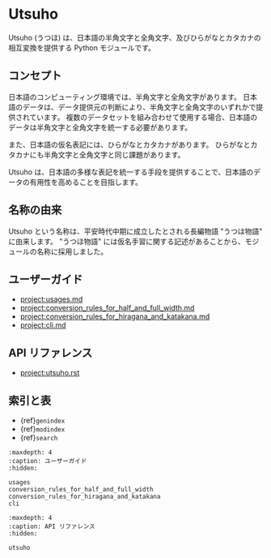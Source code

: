 # Utsuho

Utsuho (うつほ) は、日本語の半角文字と全角文字、及びひらがなとカタカナの相互変換を提供する Python モジュールです。

## コンセプト

日本語のコンピューティング環境では、半角文字と全角文字があります。
日本語のデータは、データ提供元の判断により、半角文字と全角文字のいずれかで提供されています。
複数のデータセットを組み合わせて使用する場合、日本語のデータは半角文字と全角文字を統一する必要があります。

また、日本語の仮名表記には、ひらがなとカタカナがあります。
ひらがなとカタカナにも半角文字と全角文字と同じ課題があります。

Utsuho は、日本語の多様な表記を統一する手段を提供することで、日本語のデータの有用性を高めることを目指します。

## 名称の由来

Utsuho という名称は、平安時代中期に成立したとされる長編物語 "うつほ物語" に由来します。
"うつほ物語" には仮名手習に関する記述があることから、モジュールの名称に採用しました。

## ユーザーガイド

- <project:usages.md>
- <project:conversion_rules_for_half_and_full_width.md>
- <project:conversion_rules_for_hiragana_and_katakana.md>
- <project:cli.md>

## API リファレンス

- <project:utsuho.rst>

## 索引と表

- {ref}`genindex`
- {ref}`modindex`
- {ref}`search`

```{toctree}
:maxdepth: 4
:caption: ユーザーガイド
:hidden:

usages
conversion_rules_for_half_and_full_width
conversion_rules_for_hiragana_and_katakana
cli
```

```{toctree}
:maxdepth: 4
:caption: API リファレンス
:hidden:

utsuho
```
